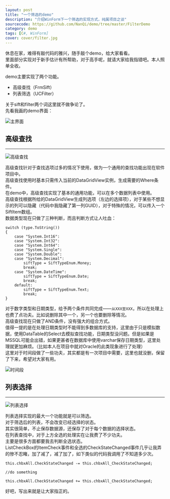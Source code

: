 ```yaml
---
layout: post
title: "一个筛选的demo"
description: "介绍WinForm下一个筛选的实现方式，纯属项目之谈"
sourcecode: https://github.com/NanQi/demo/tree/master/FilterDemo
category: demo
tags: [C#, WinForm]
cover: cover/filter.jpg
---
```


休息在家，难得有敲代码的雅兴，随手敲个demo，给大家看看。  
里面部分实现对于新手估计有所帮助，对于高手呢，就请大家给我指错吧。本人照单全收。  

demo主要实现了两个功能。  

* 高级查找（FrmSift）
* 列表筛选（UCFilter）

关于sift和filter两个词这里就不做争论了。  
先看我画的demo界面：

![主界面](http://img.youyag.com/blog/image/filter/main.png)

## 高级查找

---

![高级查找](http://img.youyag.com/blog/image/filter/sift_main.png)

高级查找针对于查找选项过多的情况下使用，做为一个通用的查找功能出现在软件项目中。  
高级查找使用时基本只需传入当前的DataGridView实例，生成需要的Where条件。  
在demo中，高级查找实现了基本的通用功能，可以在多个数据列表中使用。  
高级查找根据所给的DataGridView生成列选项（左边的选择项），对于某些不想显示的列可以隐藏（代码中我隐藏了第一列GUID），对于特殊的情况，可以传入一个SiftItem数组。  
数据类型现在只做了三种判断，而且判断方式让人吐血：  

    switch (type.ToString())
    {
        case "System.Int16":
        case "System.Int32":
        case "System.Int64":
        case "System.Single":
        case "System.Double":
        case "System.Decimal":
            siftType = SiftTypeEnum.Money;
            break;
        case "System.DateTime":
            siftType = SiftTypeEnum.Date;
            break;
        default:
            siftType = SiftTypeEnum.Text;
            break;
    }

对于数字类型和日期类型，给予两个条件共同完成——`从XXX至XXX`，所以在处理上也费了点功夫。比如说删除其中一个，另一个也要删除等情况。  
高级查找现在只做了AND条件，没有强大的组合方式。  
值得一提的是在处理日期类型时不能得到多数据库的支持，这里由于只是模拟数据，使用DataTable的Select去模拟查找功能，日期类型没问题。但是如果是MSSQL可能会出错，如果更甚者在数据库中使用varchar保存日期类型，这里处理就更加麻烦。（比如本人在项目中就对Oracle的此类现象进行了处理）  
这里对于时间段做了一些功夫，其实都是有一次项目中需要，这里也就没删，保留了下来，希望对大家有用。  

![时间段](http://img.youyag.com/blog/image/filter/sift_datetime.png)

## 列表选择

---

![列表选择](http://img.youyag.com/blog/image/filter/filter.png)

列表选择实现的最大一个功能就是可以筛选。  
对于筛选后的列表，不会改变已经选择的状态。  
其实很简单，不止保存数据源，还保存了对于每个数据的选择状态。  
在列表查找中，对于上方全选的处理实在让我费了不少功夫。  
主要是很多方面都要我去判断全选状态。  
ListCheckBox的ItemCheck事件和全选的CheckStateChanged事件几乎让我弄的惨不忍睹，加了减了，减了加了，如下类似的代码我调用了不知道多少次。  

    this.chbxAll.CheckStateChanged -= this.chbxAll_CheckStateChanged;
    
    //do something
    
    this.chbxAll.CheckStateChanged += this.chbxAll_CheckStateChanged;
    
好吧，写出来就是让大家指正的。  



